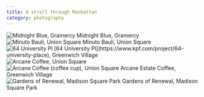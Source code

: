 ```yaml
---
title: A stroll through Manhattan
category: photography
--- 
```


<img src="/assets/img/2025-05-manhattan/1.jpg" alt="Midnight Blue, Gramercy">
Midnight Blue, Gramercy
<br/>

<img src="/assets/img/2025-05-manhattan/2.jpg" alt="Minuto Bauli, Union Square">
Minuto Bauli, Union Square
<br/>

<img src="/assets/img/2025-05-manhattan/3.jpg" alt="64 University Pl">
[64 University Pl](https://www.kpf.com/project/64-university-place), Greenwich Village
<br/>

<img src="/assets/img/2025-05-manhattan/4.jpg" alt="Arcane Coffee, Union Square">
<br/>
<img src="/assets/img/2025-05-manhattan/5.jpg" alt="Arcane Coffee (coffee cup), Union Square">
Arcane Estate Coffee, Greenwich Village
<br/>

<img src="/assets/img/2025-05-manhattan/6.jpg" alt="Gardens of Renewal, Madison Square Park">
Gardens of Renewal, Madison Square Park
